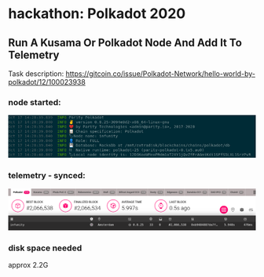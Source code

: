 # hackathon: Polkadot 2020
## Run A Kusama Or Polkadot Node And Add It To Telemetry

Task description: https://gitcoin.co/issue/Polkadot-Network/hello-world-by-polkadot/12/100023938

### node started:

![node-started.png](node-started.png)

### telemetry - synced:

![synced.png](synced.png)

### disk space needed

approx 2.2G


